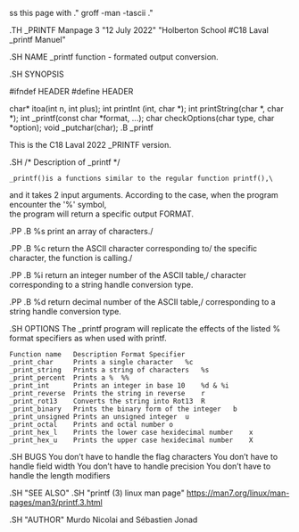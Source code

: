  ss this page with 
.\" groff -man -tascii
.\"

.TH _PRINTF Manpage 3 "12 July 2022" "Holberton School #C18 Laval _printf Manuel" 

.SH NAME
_printf function - formated output conversion.

.SH SYNOPSIS

#ifndef HEADER
#define HEADER

char* itoa(int n, int plus);
int printInt (int, char *);
int printString(char *, char *);
int _printf(const char *format, ...);
char checkOptions(char type, char *option);
void _putchar(char);
.B _printf

This is the C18 Laval 2022 _PRINTF version.

.SH /* Description of _printf */

    _printf()is a functions similar to the regular function printf(),\
and it takes 2 input arguments.
According to the case, when the program encounter the '%' symbol,\
the program will return a specific output FORMAT.

.PP
.B %s print an array of characters./

.PP
.B %c return the ASCII character corresponding to/
the specific character, the function is calling./

.PP
.B %i return an integer number of the ASCII table,/
character corresponding to a string handle conversion type.

.PP
.B %d return decimal number of the ASCII table,/
corresponding to a string handle conversion type.

.SH OPTIONS 
The _printf program will replicate the effects of the listed % format specifiers as when used with printf.

    Function name   Description Format Specifier
    _print_char     Prints a single character   %c
    _print_string   Prints a string of characters   %s
    _print_percent  Prints a %  %%
    _print_int      Prints an integer in base 10    %d & %i
    _print_reverse  Prints the string in reverse    r
    _print_rot13    Converts the string into Rot13  R
    _print_binary   Prints the binary form of the integer   b
    _print_unsigned Prints an unsigned integer  u
    _print_octal    Prints and octal number o
    _print_hex_l    Prints the lower case hexidecimal number    x
    _print_hex_u    Prints the upper case hexidecimal number    X

.SH BUGS
You don’t have to handle the flag characters
You don’t have to handle field width
You don’t have to handle precision
You don’t have to handle the length modifiers

.SH "SEE ALSO"
.SH "printf (3) linux man page"
https://man7.org/linux/man-pages/man3/printf.3.html

.SH "AUTHOR"
Murdo Nicolai and Sébastien Jonad

